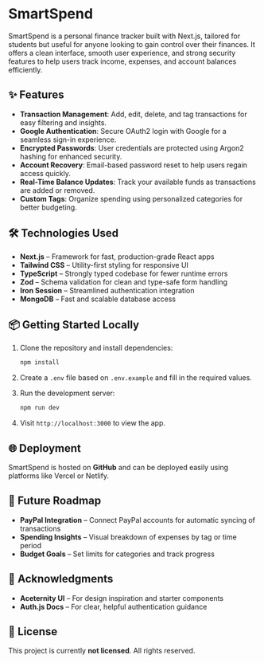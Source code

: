 # SmartSpend

SmartSpend is a personal finance tracker built with Next.js, tailored for students but useful for anyone looking to gain control over their finances. It offers a clean interface, smooth user experience, and strong security features to help users track income, expenses, and account balances efficiently.

## ✨ Features

- **Transaction Management**: Add, edit, delete, and tag transactions for easy filtering and insights.
- **Google Authentication**: Secure OAuth2 login with Google for a seamless sign-in experience.
- **Encrypted Passwords**: User credentials are protected using Argon2 hashing for enhanced security.
- **Account Recovery**: Email-based password reset to help users regain access quickly.
- **Real-Time Balance Updates**: Track your available funds as transactions are added or removed.
- **Custom Tags**: Organize spending using personalized categories for better budgeting.

## 🛠 Technologies Used

- **Next.js** – Framework for fast, production-grade React apps  
- **Tailwind CSS** – Utility-first styling for responsive UI  
- **TypeScript** – Strongly typed codebase for fewer runtime errors  
- **Zod** – Schema validation for clean and type-safe form handling  
- **Iron Session** – Streamlined authentication integration  
- **MongoDB** – Fast and scalable database access

## 📦 Getting Started Locally

1. Clone the repository and install dependencies:
   ```bash
   npm install
   ```

2. Create a `.env` file based on `.env.example` and fill in the required values.

3. Run the development server:
   ```bash
   npm run dev
   ```

4. Visit `http://localhost:3000` to view the app.

## 🌐 Deployment

SmartSpend is hosted on **GitHub** and can be deployed easily using platforms like Vercel or Netlify.

## 📅 Future Roadmap

- **PayPal Integration** – Connect PayPal accounts for automatic syncing of transactions  
- **Spending Insights** – Visual breakdown of expenses by tag or time period  
- **Budget Goals** – Set limits for categories and track progress  

## 🙏 Acknowledgments

- **Aceternity UI** – For design inspiration and starter components  
- **Auth.js Docs** – For clear, helpful authentication guidance

## 📝 License

This project is currently **not licensed**. All rights reserved.